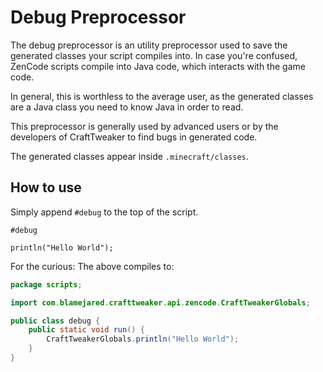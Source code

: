 # Debug Preprocessor

The debug preprocessor is an utility preprocessor used to save the generated classes your script compiles into.
In case you're confused, ZenCode scripts compile into Java code, which interacts with the game code.

In general, this is worthless to the average user, as the generated classes are a Java class you need to know Java in order to read.

This preprocessor is generally used by advanced users or by the developers of CraftTweaker to find bugs in generated code.

The generated classes appear inside `.minecraft/classes`.

## How to use

Simply append `#debug` to the top of the script.

```zenscript
#debug

println("Hello World");
```

For the curious: The above compiles to:

```java
package scripts;

import com.blamejared.crafttweaker.api.zencode.CraftTweakerGlobals;

public class debug {
    public static void run() {
        CraftTweakerGlobals.println("Hello World");
    }
}
```

